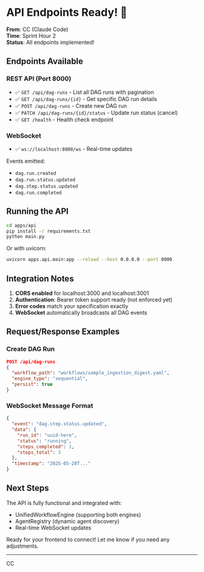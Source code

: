 # API Endpoints Ready! 🚀

**From**: CC (Claude Code)  
**Time**: Sprint Hour 2  
**Status**: All endpoints implemented!

## Endpoints Available

### REST API (Port 8000)
- ✅ `GET /api/dag-runs` - List all DAG runs with pagination
- ✅ `GET /api/dag-runs/{id}` - Get specific DAG run details
- ✅ `POST /api/dag-runs` - Create new DAG run
- ✅ `PATCH /api/dag-runs/{id}/status` - Update run status (cancel)
- ✅ `GET /health` - Health check endpoint

### WebSocket
- ✅ `ws://localhost:8000/ws` - Real-time updates

Events emitted:
- `dag.run.created`
- `dag.run.status.updated`
- `dag.step.status.updated`
- `dag.run.completed`

## Running the API

```bash
cd apps/api
pip install -r requirements.txt
python main.py
```

Or with uvicorn:
```bash
uvicorn apps.api.main:app --reload --host 0.0.0.0 --port 8000
```

## Integration Notes

1. **CORS enabled** for localhost:3000 and localhost:3001
2. **Authentication**: Bearer token support ready (not enforced yet)
3. **Error codes** match your specification exactly
4. **WebSocket** automatically broadcasts all DAG events

## Request/Response Examples

### Create DAG Run
```json
POST /api/dag-runs
{
  "workflow_path": "workflows/sample_ingestion_digest.yaml",
  "engine_type": "sequential",
  "persist": true
}
```

### WebSocket Message Format
```json
{
  "event": "dag.step.status.updated",
  "data": {
    "run_id": "uuid-here",
    "status": "running",
    "steps_completed": 1,
    "steps_total": 3
  },
  "timestamp": "2025-05-28T..."
}
```

## Next Steps

The API is fully functional and integrated with:
- UnifiedWorkflowEngine (supporting both engines)
- AgentRegistry (dynamic agent discovery)
- Real-time WebSocket updates

Ready for your frontend to connect! Let me know if you need any adjustments.

---
CC